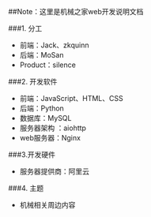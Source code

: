 ##Note：这里是机械之家web开发说明文档

###1. 分工
 - 前端：Jack、zkquinn
 - 后端：MoSan
 - Product：silence

###2. 开发软件
 - 前端：JavaScript、HTML、CSS
 - 后端：Python
 - 数据库：MySQL
 - 服务器架构 ：aiohttp
 - web服务器：Nginx
 
###3.开发硬件
- 服务器提供商：阿里云

###4. 主题
 - 机械相关周边内容

